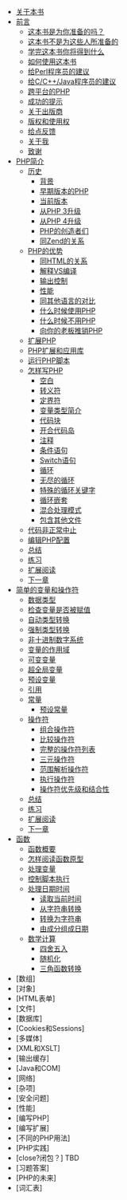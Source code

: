 - [关于本书](README.md)
- [前言](Preface/index.md)
  - [这本书是为你准备的吗？](Preface/is_this_book_for_you.md)
  - [这本书不是为这些人所准备的](Preface/who_this_book_is_not_for.md)
  - [学完这本书你将得到什么](Preface/what_you_will_get_out_of_this_book.md)
  - [如何使用这本书](Preface/how_to_use_this_book.md)
  - [给Perl程序员的建议](Preface/a_note_for_programmers_comming_from_Perl.md)
  - [给C/C++/Java程序员的建议](Preface/a_note_for_programmers_coming_from_c_cpp_or_java.md)
  - [跨平台的PHP](Preface/cross-platform_php.md)
  - [成功的提示](Preface/tips_for_success.md)
  - [关于出版商](Preface/about_the_publisher.md)
  - [版权和使用权](Preface/copyright_and_usage_rights.md)
  - [给点反馈](Preface/give_something_back.md)
  - [关于我](Preface/about_me.md)
  - [致谢](Preface/acknowledgements.md)
- [PHP简介](Introducing_PHP/index.md)
  - [历史](Introducing_PHP/History/index.md)
    - [背景](Introducing_PHP/History/background.md)
    - [早期版本的PHP](Introducing_PHP/History/early_versions_of_php.md)
    - [当前版本](Introducing_PHP/History/current_release.md)
    - [从PHP 3升级](Introducing_PHP/History/upgrading_from_php_3.md)
    - [从PHP 4升级](Introducing_PHP/History/upgrading_from_php_4.md)
    - [PHP的创造者们](Introducing_PHP/History/the_creators_of_php.md)
    - [同Zend的关系](Introducing_PHP/History/the_zend_relationship.md)
  - [PHP的优势](Introducing_PHP/Advantages_of_PHP/index.md)
    - [同HTML的关系](Introducing_PHP/Advantages_of_PHP/the_html_relationship.md)
    - [解释VS编译](Introducing_PHP/Advantages_of_PHP/interpreting_vs_compiling.md)
    - [输出控制](Introducing_PHP/Advantages_of_PHP/output_control.md)
    - [性能](Introducing_PHP/Advantages_of_PHP/performance.md)
    - [同其他语言的对比](Introducing_PHP/Advantages_of_PHP/competing_languages.md)
    - [什么时候使用PHP](Introducing_PHP/Advantages_of_PHP/when_to_use_php.md)
    - [什么时候不用PHP](Introducing_PHP/Advantages_of_PHP/when_not_to_use_php.md)
    - [向你的老板推销PHP](Introducing_PHP/Advantages_of_PHP/selling_php_to_your_boss.md)
  - [扩展PHP](Introducing_PHP/extending_php.md)
  - [PHP扩展和应用库](Introducing_PHP/pear.md)
  - [运行PHP脚本](Introducing_PHP/running_php_scripts.md)
  - [怎样写PHP](Introducing_PHP/How_PHP_is_written/index.md)
    - [空白](Introducing_PHP/How_PHP_is_written/whitespace.md)
    - [转义符](Introducing_PHP/How_PHP_is_written/escape_sequences.md)
    - [定界符](Introducing_PHP/How_PHP_is_written/heredoc.md)
    - [变量类型简介](Introducing_PHP/How_PHP_is_written/brief_introduction_to_variable_types.md)
    - [代码块](Introducing_PHP/How_PHP_is_written/code_blocks.md)
    - [开合代码岛](Introducing_PHP/How_PHP_is_written/opening_and_closing_code_islands.md)
    - [注释](Introducing_PHP/How_PHP_is_written/comments.md)
    - [条件语句](Introducing_PHP/How_PHP_is_written/conditional_statements.md)
    - [Switch语句](Introducing_PHP/How_PHP_is_written/case_switching.md)
    - [循环](Introducing_PHP/How_PHP_is_written/loops.md)
    - [无尽的循环](Introducing_PHP/How_PHP_is_written/infinite_loops.md)
    - [特殊的循环关键字](Introducing_PHP/How_PHP_is_written/special_loop_keywords.md)
    - [循环嵌套](Introducing_PHP/How_PHP_is_written/loops_within_loops.md)
    - [混合处理模式](Introducing_PHP/How_PHP_is_written/mixed-mode_processing.md)
    - [包含其他文件](Introducing_PHP/How_PHP_is_written/including_other_files.md)
  - [代码非正常中止](Introducing_PHP/abnormal_script_termination.md)
  - [编辑PHP配置](Introducing_PHP/editing_your_php_configuration.md)
  - [总结](Introducing_PHP/summary.md)
  - [练习](Introducing_PHP/exercises.md)
  - [扩展阅读](Introducing_PHP/further_reading.md)
  - [下一章](Introducing_PHP/next_chapter.md)
- [简单的变量和操作符](Simple_variables_and_operators/index.md)
  - [数据类型](Simple_variables_and_operators/types_of_data.md)
  - [检查变量是否被赋值](Simple_variables_and_operators/checking_a_variable_is_set.md)
  - [自动类型转换](Simple_variables_and_operators/automatic_type_conversion.md)
  - [强制类型转换](Simple_variables_and_operators/forcing_a_type_with_type_casting.md)
  - [非十进制数字系统](Simple_variables_and_operators/non-decimal_number_systems.md)
  - [变量的作用域](Simple_variables_and_operators/variable_scope.md)
  - [可变变量](Simple_variables_and_operators/variable_variables.md)
  - [超全局变量](Simple_variables_and_operators/superglobals.md)
  - [预设变量](Simple_variables_and_operators/pre-set_variables.md)
  - [引用](Simple_variables_and_operators/references.md)
  - [常量](Simple_variables_and_operators/Constants/index.md)
    - [预设常量](Simple_variables_and_operators/Constants/pre-set_constants.md)
  - [操作符](Simple_variables_and_operators/Operators/index.md)
    - [组合操作符](Simple_variables_and_operators/Operators/shorthand_unary_operators.md)
    - [比较操作符](Simple_variables_and_operators/Operators/comparison_operators.md)
    - [完整的操作符列表](Simple_variables_and_operators/Operators/complete_operator_list.md)
    - [三元操作符](Simple_variables_and_operators/Operators/the_ternary_operator.md)
    - [范围解析操作符](Simple_variables_and_operators/Operators/the_scope_resolution_operator.md)
    - [执行操作符](Simple_variables_and_operators/Operators/the_execution_operator.md)
    - [操作符优先级和结合性](Simple_variables_and_operators/Operators/operator_precedence_and_associativity.md)
  - [总结](Simple_variables_and_operators/summary.md)
  - [练习](Simple_variables_and_operators/exercises.md)
  - [扩展阅读](Simple_variables_and_operators/further_reading.md)
  - [下一章](Simple_variables_and_operators/next_chapter.md)
- [函数](Functions/index.md)
  - [函数概要](Functions/functions_overview.md)
  - [怎样阅读函数原型](Functions/how_to_read_function_prototypes.md)
  - [处理变量](Functions/working_with_variables.md)
  - [控制脚本执行](Functions/controlling_script_execution.md)
  - [处理日期时间](Functions/Working_with_date_and_time/index.md)
    - [读取当前时间](Functions/Working_with_date_and_time/reading_the_current_time.md)
    - [从字符串转换](Functions/Working_with_date_and_time/converting_from_a_string.md)
    - [转换为字符串](Functions/Working_with_date_and_time/converting_to_a_string.md)
    - [由成分组成日期](Functions/Working_with_date_and_time/converting_from_components.md)
  - [数学计算](Functions/Mathematics/index.md)
    - [四舍五入](Functions/Mathematics/rounding.md)
    - [随机化](Functions/Mathematics/randomisation.md)
    - [三角函数转换](Functions/Mathematics/trigonometrical_conversion.md)
- [数组]
- [对象]
- [HTML表单]
- [文件]
- [数据库]
- [Cookies和Sessions]
- [多媒体]
- [XML和XSLT]
- [输出缓存]
- [Java和COM]
- [网络]
- [杂项]
- [安全问题]
- [性能]
- [编写PHP]
- [编写扩展]
- [不同的PHP用法]
- [PHP实践]
- [close?闭包？] TBD
- [习题答案]
- [PHP的未来]
- [词汇表]

